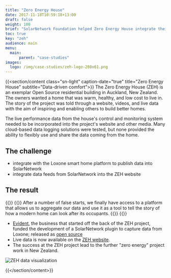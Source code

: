 ```yaml
---
title: "Zero Energy House"
date: 2017-11-18T10:59:18+13:00
draft: false
weight: 100
brief: "SolarNetwork Foundation helped Zero Energy House integrate their building management system with SolarNetwork to enable real-time sharing of the house's energy environment."
toc: true
key: "zeh"
audience: main
menu:
  main:
      parent: "case-studies"
images:
  logo: /img/case-studies/zeh-logo-280x61.png
---
```

{{<section/content class="sn-light" caption-date="true" title="Zero Energy House" subtitle="Data-driven comfort">}}
The Zero Energy House (ZEH) is an exemplar Open Source residential building in Auckland, New
Zealand. The owners wanted a home that was warm, healthy, and low cost to live in. The story of the
project was told through a website, videos, and live data with the aim of inspiring and enabling
others to build better homes.

The live performance data from the house's control and monitoring system needed to be incorporated
into the project's website and other media. Many cloud-based data logging solutions were tested, but
none provided the ability to flexibly use and share the data coming from the home.

## The challenge

 * integrate with the Loxone smart home platform to publish data into SolarNetwork
 * integrate data feeds from SolarNetwork into the ZEH website

## The result

{{<quote-bar>}}
{{<quote url="https://zeroenergyhouse.co.nz/" cite="Shay Brazier, ZEH owner">}}
After a number of false starts, we finally have access to a platform that allows us to aggregate our
data and use it as a tool to tell the story of how a modern home can look after its occupants.
{{</quote>}}
{{</quote-bar>}}

 * [Evident](https://www.evident.co.nz/), the business that started off the back of the ZEH project,
   funded the development of a SolarNetwork plugin to capture data from Loxone; released as
   [open source](https://github.com/evidentlimited/solarnetwork-loxone/)
 * Live data is now available on the
   [ZEH website](https://zeroenergyhouse.co.nz/energy/).
 * The success at the ZEH project lead to the further "zero energy" project work in New Zealand.

![ZEH data visualization](/img/case-studies/zeh-website-data-840x318.png)

{{</section/content>}}
